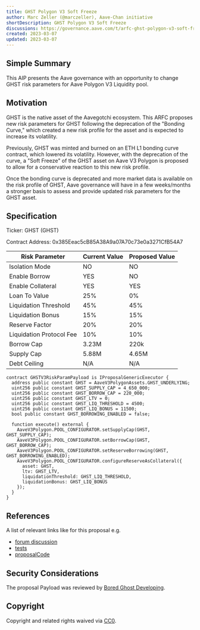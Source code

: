 ```yaml
---
title: GHST Polygon V3 Soft Freeze
author: Marc Zeller (@marczeller), Aave-Chan initiative
shortDescription: GHST Polygon V3 Soft Freeze
discussions: https://governance.aave.com/t/arfc-ghst-polygon-v3-soft-freeze/12192
created: 2023-03-07
updated: 2023-03-07
---
```


## Simple Summary
This AIP presents the Aave governance with an opportunity to change GHST risk parameters for Aave Polygon V3 Liquidity pool.

## Motivation

GHST is the native asset of the Aavegotchi ecosystem. This ARFC proposes new risk parameters for GHST following the deprecation of the "Bonding Curve," which created a new risk profile for the asset and is expected to increase its volatility.

Previously, GHST was minted and burned on an ETH L1 bonding curve contract, which lowered its volatility. However, with the deprecation of the curve, a "Soft Freeze" of the GHST asset on Aave V3 Polygon is proposed to allow for a conservative reaction to this new risk profile.

Once the bonding curve is deprecated and more market data is available on the risk profile of GHST, Aave governance will have in a few weeks/months a stronger basis to assess and provide updated risk parameters for the GHST asset.

## Specification

Ticker: GHST (GHST)

Contract Address: 0x385Eeac5cB85A38A9a07A70c73e0a3271CfB54A7

| Risk Parameter | Current Value | Proposed Value |
| --- | --- | --- |
| Isolation Mode | NO | NO |
| Enable Borrow | YES | NO |
| Enable Collateral | YES | YES |
| Loan To Value | 25% | 0% |
| Liquidation Threshold | 45% | 45% |
| Liquidation Bonus | 15% | 15% |
| Reserve Factor | 20% | 20% |
| Liquidation Protocol Fee | 10% | 10% |
| Borrow Cap | 3.23M | 220k |
| Supply Cap | 5.88M | 4.65M |
| Debt Ceiling | N/A | N/A |

```solidity
contract GHSTV3RiskParamPayload is IProposalGenericExecutor {
  address public constant GHST = AaveV3PolygonAssets.GHST_UNDERLYING;
  uint256 public constant GHST_SUPPLY_CAP = 4_650_000;
  uint256 public constant GHST_BORROW_CAP = 220_000;
  uint256 public constant GHST_LTV = 0;
  uint256 public constant GHST_LIQ_THRESHOLD = 4500;
  uint256 public constant GHST_LIQ_BONUS = 11500;
  bool public constant GHST_BORROWING_ENABLED = false;

  function execute() external {
    AaveV3Polygon.POOL_CONFIGURATOR.setSupplyCap(GHST, GHST_SUPPLY_CAP);
    AaveV3Polygon.POOL_CONFIGURATOR.setBorrowCap(GHST, GHST_BORROW_CAP);
    AaveV3Polygon.POOL_CONFIGURATOR.setReserveBorrowing(GHST, GHST_BORROWING_ENABLED);
    AaveV3Polygon.POOL_CONFIGURATOR.configureReserveAsCollateral({
      asset: GHST,
      ltv: GHST_LTV,
      liquidationThreshold: GHST_LIQ_THRESHOLD,
      liquidationBonus: GHST_LIQ_BONUS
    });
  }
}
```

## References

A list of relevant links like for this proposal e.g.

- [forum discussion](https://governance.aave.com/t/arfc-ghst-polygon-v3-soft-freeze/12192)
- [tests](https://github.com/bgd-labs/aave-proposals/blob/master/src/test/polygon/GHSTV3PolRiskParamPayloadTest.t.sol)
- [proposalCode](https://github.com/bgd-labs/aave-proposals/blob/master/src/contracts/polygon/GHSTV3PolRiskParamPayload.sol)

## Security Considerations

The proposal Payload was reviewed by [Bored Ghost Developing](https://bgdlabs.com/).

## Copyright

Copyright and related rights waived via [CC0](https://creativecommons.org/publicdomain/zero/1.0/).
